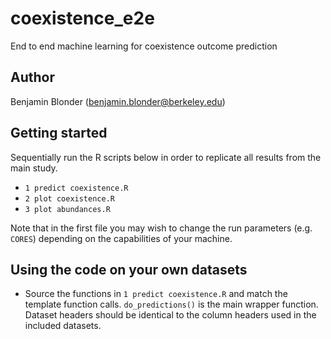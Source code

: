 # coexistence_e2e
End to end machine learning for coexistence outcome prediction

## Author
Benjamin Blonder (benjamin.blonder@berkeley.edu)

## Getting started
Sequentially run the R scripts below in order to replicate all results from the main study.
* `1 predict coexistence.R`* `2 plot coexistence.R`* `3 plot abundances.R`

Note that in the first file you may wish to change the run parameters (e.g. `CORES`) depending on the capabilities of your machine.

## Using the code on your own datasets
* Source the functions in `1 predict coexistence.R` and match the template function calls. `do_predictions()` is the main wrapper function. Dataset headers should be identical to the column headers used in the included datasets.